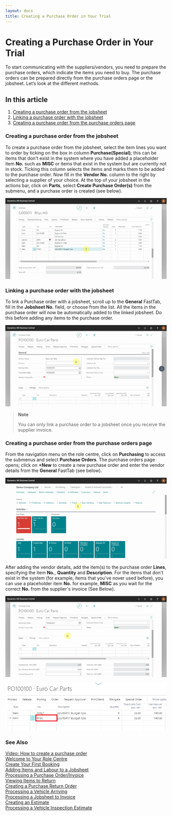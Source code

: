 ```yaml
---
layout: docs
title: Creating a Purchase Order in Your Trial
---
```


# Creating a Purchase Order in Your Trial

To start communicating with the suppliers/vendors, you need to prepare the purchase orders, which indicate the items you need to buy. The purchase orders can be prepared directly from the purchase orders page or the jobsheet. Let’s look at the different methods.

## In this article

1. [Creating a purchase order from the jobsheet](#creating-a-purchase-order-from-the-jobsheet)
2. [Linking a purchase order with the jobsheet](#linking-a-purchase-order-with-the-jobsheet)
3.  [Creating a purchase order from the purchase orders page](#creating-a-purchase-order-from-the-purchase-orders-page)

### Creating a purchase order from the jobsheet
To create a purchase order from the jobsheet, select the item lines you want to order by ticking on the box in column **Purchase(Special)**; this can be items that don't exist in the system where you have added a placeholder item **No.** such as **MISC** or items that exist in the system but are currently not in stock. Ticking this column selects the items and marks them to be added to the purchase order. Now fill in the **Vendor No.** column to the right by selecting a supplier of your choice. At the top of your jobsheet in the actions bar, click on **Parts**, select **Create Purchase Order(s)** from the submenu, and a purchase order is created (see below).

![](media/garagehive-trial-creating-a-purchase-order4.gif)

### Linking a purchase order with the jobsheet
To link a Purchase order with a jobsheet, scroll up to the **General** FastTab, fill in the **Jobsheet No.** field, or choose from the list. All the items in the purchase order will now be automatically added to the linked jobsheet. Do this before adding any items to the purchase order.

![](media/garagehive-trial-creating-a-purchase-order3.gif)

> **Note**
> 
> You can only link a purchase order to a jobsheet once you receive the supplier invoice.

### Creating a purchase order from the purchase orders page
From the navigation menu on the role centre, click on **Purchasing** to access the submenus and select **Purchase Orders**. The purchase orders page opens; click on **+New** to create a new purchase order and enter the vendor details from the **General** FastTab (see below).

![](media/garagehive-trial-creating-a-purchase-order1.gif)

After adding the vendor details, add the item(s) to the purchase order **Lines**, specifying the item **No.**, **Quantity** and **Description**. For the items that don't exist in the system (for example, items that you've nover used before), you can use a placeholder item **No.** for example, **MISC** as you wait for the correct **No.** from the supplier's invoice (See Below).

![](media/garagehive-trial-creating-a-purchase-order2.gif) 

![](media/garagehive-trial-creating-a-purchase-order-misc.png)


### **See Also**

[Video: How to create a purchase order](https://www.youtube.com/watch?v=M1KB7dSiZrY&:target="_blank") \
[Welcome to Your Role Centre](garagehive-trial-welcome-to-the-role-centre.html) \
[Create Your First Booking](garagehive-trial-creating-your-first-booking.html) \
[Adding Items and Labour to a Jobsheet](garagehive-trial-adding-items-and-labour-to-a-jobsheet.html) \
[Processing a Purchase Order/Invoice](garagehive-trial-processing-a-purchase-order.html) \
[Viewing Items to Return](garagehive-trial-viewing-items-to-return.html) \
[Creating a Purchase Return Order](garagehive-trial-creating-a-purchase-return-order.html) \
[Processing a Vehicle Arriving](garagehive-trial-processing-a-vehicle-arriving.html) \
[Processing a Jobsheet to Invoice](garagehive-trial-processing-a-jobsheet-to-invoice.html) \
[Creating an Estimate](garagehive-trial-creating-an-estimate.html) \
[Processing a Vehicle Inspection Estimate](garagehive-trial-processing-a-vehicle-inspection-estimate.html)